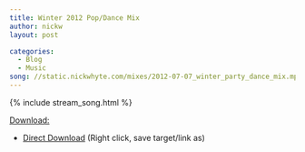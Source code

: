 ```yaml
---
title: Winter 2012 Pop/Dance Mix
author: nickw
layout: post

categories:
  - Blog
  - Music
song: //static.nickwhyte.com/mixes/2012-07-07_winter_party_dance_mix.mp3
---
```


{% include stream_song.html %}

<span style="text-decoration: underline;">Download:</span>

  * [Direct Download][1] (Right click, save target/link as)

 [1]: //static.nickwhyte.com/mixes/2012-07-07_winter_party_dance_mix.mp3

